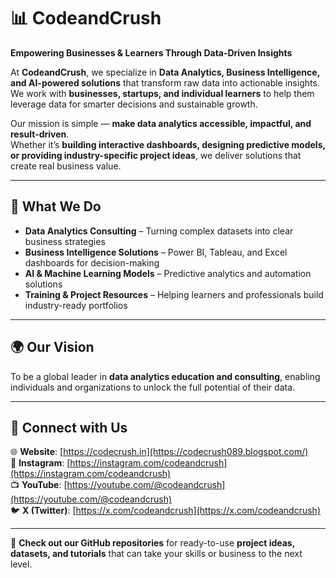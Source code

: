 # 📊 CodeandCrush

**Empowering Businesses & Learners Through Data-Driven Insights**

At **CodeandCrush**, we specialize in **Data Analytics, Business Intelligence, and AI-powered solutions** that transform raw data into actionable insights.  
We work with **businesses, startups, and individual learners** to help them leverage data for smarter decisions and sustainable growth.

Our mission is simple — **make data analytics accessible, impactful, and result-driven**.  
Whether it’s **building interactive dashboards, designing predictive models, or providing industry-specific project ideas**, we deliver solutions that create real business value.

---

## 🏢 What We Do

- **Data Analytics Consulting** – Turning complex datasets into clear business strategies  
- **Business Intelligence Solutions** – Power BI, Tableau, and Excel dashboards for decision-making  
- **AI & Machine Learning Models** – Predictive analytics and automation solutions  
- **Training & Project Resources** – Helping learners and professionals build industry-ready portfolios  

---

## 🌍 Our Vision
To be a global leader in **data analytics education and consulting**, enabling individuals and organizations to unlock the full potential of their data.

---

## 📌 Connect with Us

🌐 **Website**: [https://codecrush.in](https://codecrush089.blogspot.com/)  
📸 **Instagram**: [https://instagram.com/codeandcrush](https://instagram.com/codeandcrush)  
📺 **YouTube**: [https://youtube.com/@codeandcrush](https://youtube.com/@codeandcrush)  
🐦 **X (Twitter)**: [https://x.com/codeandcrush](https://x.com/codeandcrush)   

---

🚀 **Check out our GitHub repositories** for ready-to-use **project ideas, datasets, and tutorials** that can take your skills or business to the next level.
